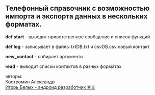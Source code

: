 
 
 ## Телефонный справочник с возможностью импорта и экспорта данных в нескольких форматах.
 
**def start** - выводит приветственное сообщение и список функций

**def log** - записывает в файлы txtDB.txt и csvDB.csv новый контакт

**new_contact** - собирает аргументы

**read** - выводит списки контактов в разных форматах




авторы: <br>
Костромин Александр <br>
<a href="https://github.com/mvrlrd" target="_blank">Игорь Белых - андроид разработчик 🇷🇺</a> 

